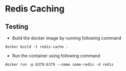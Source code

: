 # Redis Caching

## Testing

- Build the docker image by running following command
```
docker build -t redis-cache .
```

- Run the container using following command
```
docker run -p 6379:6379 --name some-redis -d redis
```